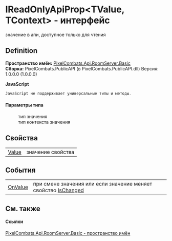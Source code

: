 # IReadOnlyApiProp&lt;TValue, TContext&gt; - интерфейс


значение в апи, доступное только для чтения



## Definition
**Пространство имён:** <a href="299769b5-0515-f682-c4bd-afa5af18175d">PixelCombats.Api.RoomServer.Basic</a>  
**Сборка:** PixelCombats.PublicAPI (в PixelCombats.PublicAPI.dll) Версия: 1.0.0.0 (1.0.0.0)

**JavaScript**
``` JavaScript
JavaScript не поддерживает универсальные типы и методы.
```



#### Параметры типа
<dl><dt /><dd>тип значения</dd><dt /><dd>тип контекста значения</dd></dl>

## Свойства
<table>
<tr>
<td><a href="a20e788a-a7d8-b3ee-8f7e-bbdf8d91683f">Value</a></td>
<td>значение свойства</td></tr>
</table>

## События
<table>
<tr>
<td><a href="45c9dd71-5741-5e3d-ac69-78d9c2c68b77">OnValue</a></td>
<td>при смене значения или если значение меняет свойство <a href="06a5c82e-8042-0bf2-3e50-bb84e55bf7bb">IsChanged</a></td></tr>
</table>

## См. также


#### Ссылки
<a href="299769b5-0515-f682-c4bd-afa5af18175d">PixelCombats.Api.RoomServer.Basic - пространство имён</a>  

